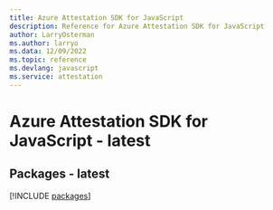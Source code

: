 ```yaml
---
title: Azure Attestation SDK for JavaScript
description: Reference for Azure Attestation SDK for JavaScript
author: LarryOsterman
ms.author: larryo
ms.data: 12/09/2022
ms.topic: reference
ms.devlang: javascript
ms.service: attestation
---
```

# Azure Attestation SDK for JavaScript - latest
## Packages - latest
[!INCLUDE [packages](attestation-index.md)]